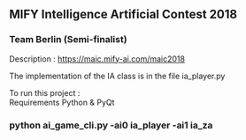 ## MIFY Intelligence Artificial Contest 2018
### Team Berlin (Semi-finalist)
Description : https://maic.mify-ai.com/maic2018

The implementation of the IA class is in the file ia_player.py

To run this project :  
Requirements Python & PyQt  
### python ai_game_cli.py -ai0 ia_player -ai1 ia_za
